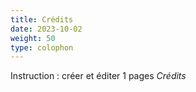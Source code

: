 ```yaml
---
title: Crédits
date: 2023-10-02
weight: 50
type: colophon
---
```


Instruction : créer et éditer 1 pages _Crédits_

